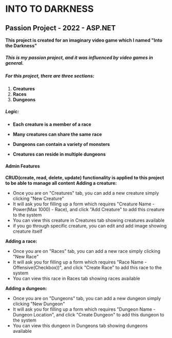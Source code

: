 # INTO TO DARKNESS
## Passion Project - 2022 - ASP.NET

**This project is created for an imaginary video game which I named "Into the Darkness"**

##### This is my passion project, and it was influenced by video games in general.
##### For this project, there are three sections:
1. **Creatures**
2. **Races**
3. **Dungeons**

##### Logic:
- **Each creature is a member of a race**

- **Many creatures can share the same race**

- **Dungeons can contain a variety of monsters**

- **Creatures can reside in multiple dungeons**

#### Admin Features
**CRUD(create, read, delete, update) functionality is applied to this project to be able to manage all content**
**Adding a creature:**
- Once you are on "Creatures" tab, you can add a new creature simply clicking "New Creature"
- It will ask you for filling up a form which requires "Creature Name - Power(Max 1000) - Race), and click "Add Creature" to add this creature to the system
- You can view this creature in Creatures tab showing creatures available
- if you go through specific creature, you can edit and add image showing creature itself

**Adding a race:**
- Once you are on "Races" tab, you can add a new race simply clicking "New Race"
- It will ask you for filling up a form which requires "Race Name - Offensive(Checkbox))", and click "Create Race" to add this race to the system
- You can view this race in Races tab showing races available

**Adding a dungeon:**
- Once you are on "Dungeons" tab, you can add a new dungeon simply clicking "New Dungeon"
- It will ask you for filling up a form which requires "Dungeon Name - Dungeon Location", and click "Create Dungeon" to add this dungeon to the system
- You can view this dungeon in Dungeons tab showing dungeons available

